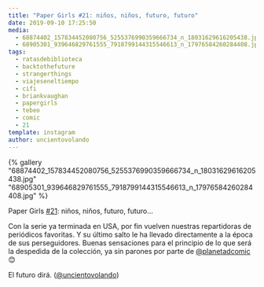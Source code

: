 ```yaml
---
title: "Paper Girls #21: niños, niños, futuro, futuro"
date: 2019-09-10 17:25:50
media: 
  - 68874402_157834452080756_5255376990359666734_n_18031629616205438.jpg
  - 68905301_939646829761555_7918799144315546613_n_17976584260284408.jpg
tags: 
  - ratasdebiblioteca
  - backtothefuture
  - strangerthings
  - viajeseneltiempo
  - cifi
  - briankvaughan
  - papergirls
  - tebeo
  - comic
  - 21
template: instagram
author: uncientovolando
---
```


{% gallery "68874402_157834452080756_5255376990359666734_n_18031629616205438.jpg" "68905301_939646829761555_7918799144315546613_n_17976584260284408.jpg" %}

Paper Girls [#21](/tags/21): niños, niños, futuro, futuro...

Con la serie ya terminada en USA, por fin vuelven nuestras repartidoras de periódicos favoritas. Y su último salto le ha llevado directamente a la época de sus perseguidores.  Buenas sensaciones para el principio de lo que será la despedida de la colección, ya sin parones por parte de [@planetadcomic](https://instagram.com/planetadcomic) 😊

El futuro dirá. ([@uncientovolando](https://instagram.com/uncientovolando))
